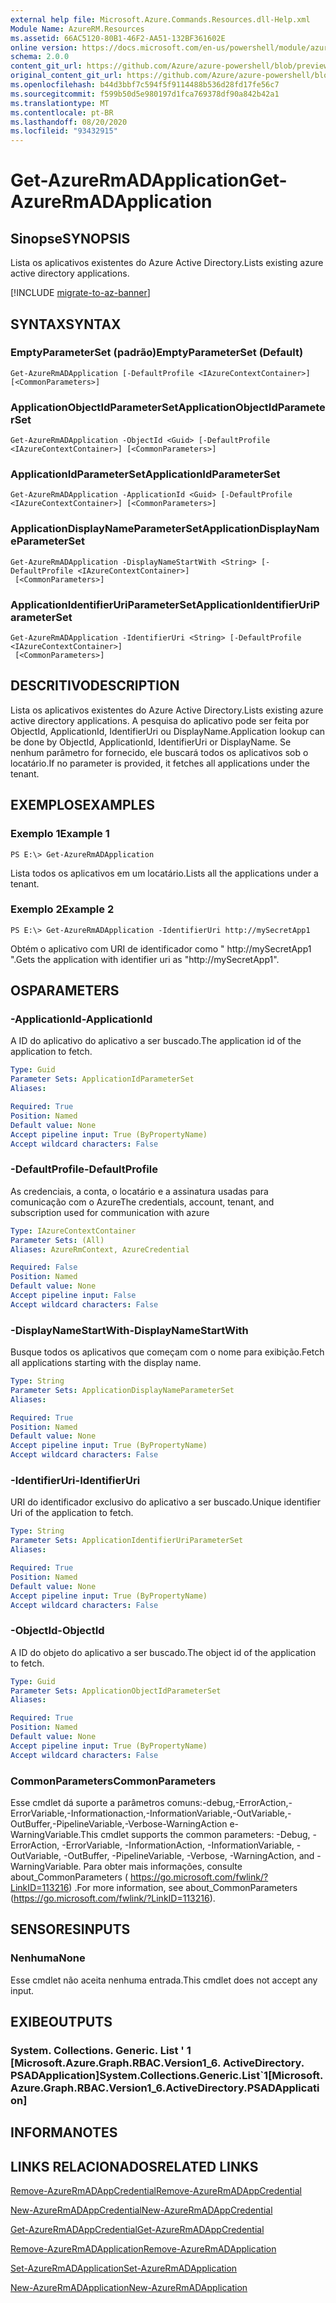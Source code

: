 ```yaml
---
external help file: Microsoft.Azure.Commands.Resources.dll-Help.xml
Module Name: AzureRM.Resources
ms.assetid: 66AC5120-80B1-46F2-AA51-132BF361602E
online version: https://docs.microsoft.com/en-us/powershell/module/azurerm.resources/get-azurermadapplication
schema: 2.0.0
content_git_url: https://github.com/Azure/azure-powershell/blob/preview/src/ResourceManager/Resources/Commands.Resources/help/Get-AzureRmADApplication.md
original_content_git_url: https://github.com/Azure/azure-powershell/blob/preview/src/ResourceManager/Resources/Commands.Resources/help/Get-AzureRmADApplication.md
ms.openlocfilehash: b44d3bbf7c594f5f9114488b536d28fd17fe56c7
ms.sourcegitcommit: f599b50d5e980197d1fca769378df90a842b42a1
ms.translationtype: MT
ms.contentlocale: pt-BR
ms.lasthandoff: 08/20/2020
ms.locfileid: "93432915"
---
```

# <span data-ttu-id="67990-101">Get-AzureRmADApplication</span><span class="sxs-lookup"><span data-stu-id="67990-101">Get-AzureRmADApplication</span></span>

## <span data-ttu-id="67990-102">Sinopse</span><span class="sxs-lookup"><span data-stu-id="67990-102">SYNOPSIS</span></span>
<span data-ttu-id="67990-103">Lista os aplicativos existentes do Azure Active Directory.</span><span class="sxs-lookup"><span data-stu-id="67990-103">Lists existing azure active directory applications.</span></span>

[!INCLUDE [migrate-to-az-banner](../../includes/migrate-to-az-banner.md)]

## <span data-ttu-id="67990-104">SYNTAX</span><span class="sxs-lookup"><span data-stu-id="67990-104">SYNTAX</span></span>

### <span data-ttu-id="67990-105">EmptyParameterSet (padrão)</span><span class="sxs-lookup"><span data-stu-id="67990-105">EmptyParameterSet (Default)</span></span>
```
Get-AzureRmADApplication [-DefaultProfile <IAzureContextContainer>] [<CommonParameters>]
```

### <span data-ttu-id="67990-106">ApplicationObjectIdParameterSet</span><span class="sxs-lookup"><span data-stu-id="67990-106">ApplicationObjectIdParameterSet</span></span>
```
Get-AzureRmADApplication -ObjectId <Guid> [-DefaultProfile <IAzureContextContainer>] [<CommonParameters>]
```

### <span data-ttu-id="67990-107">ApplicationIdParameterSet</span><span class="sxs-lookup"><span data-stu-id="67990-107">ApplicationIdParameterSet</span></span>
```
Get-AzureRmADApplication -ApplicationId <Guid> [-DefaultProfile <IAzureContextContainer>] [<CommonParameters>]
```

### <span data-ttu-id="67990-108">ApplicationDisplayNameParameterSet</span><span class="sxs-lookup"><span data-stu-id="67990-108">ApplicationDisplayNameParameterSet</span></span>
```
Get-AzureRmADApplication -DisplayNameStartWith <String> [-DefaultProfile <IAzureContextContainer>]
 [<CommonParameters>]
```

### <span data-ttu-id="67990-109">ApplicationIdentifierUriParameterSet</span><span class="sxs-lookup"><span data-stu-id="67990-109">ApplicationIdentifierUriParameterSet</span></span>
```
Get-AzureRmADApplication -IdentifierUri <String> [-DefaultProfile <IAzureContextContainer>]
 [<CommonParameters>]
```

## <span data-ttu-id="67990-110">DESCRITIVO</span><span class="sxs-lookup"><span data-stu-id="67990-110">DESCRIPTION</span></span>
<span data-ttu-id="67990-111">Lista os aplicativos existentes do Azure Active Directory.</span><span class="sxs-lookup"><span data-stu-id="67990-111">Lists existing azure active directory applications.</span></span>
<span data-ttu-id="67990-112">A pesquisa do aplicativo pode ser feita por ObjectId, ApplicationId, IdentifierUri ou DisplayName.</span><span class="sxs-lookup"><span data-stu-id="67990-112">Application lookup can be done by ObjectId, ApplicationId, IdentifierUri or DisplayName.</span></span>
<span data-ttu-id="67990-113">Se nenhum parâmetro for fornecido, ele buscará todos os aplicativos sob o locatário.</span><span class="sxs-lookup"><span data-stu-id="67990-113">If no parameter is provided, it fetches all applications under the tenant.</span></span>

## <span data-ttu-id="67990-114">EXEMPLOS</span><span class="sxs-lookup"><span data-stu-id="67990-114">EXAMPLES</span></span>

### <span data-ttu-id="67990-115">Exemplo 1</span><span class="sxs-lookup"><span data-stu-id="67990-115">Example 1</span></span>
```
PS E:\> Get-AzureRmADApplication
```

<span data-ttu-id="67990-116">Lista todos os aplicativos em um locatário.</span><span class="sxs-lookup"><span data-stu-id="67990-116">Lists all the applications under a tenant.</span></span>

### <span data-ttu-id="67990-117">Exemplo 2</span><span class="sxs-lookup"><span data-stu-id="67990-117">Example 2</span></span>
```
PS E:\> Get-AzureRmADApplication -IdentifierUri http://mySecretApp1
```

<span data-ttu-id="67990-118">Obtém o aplicativo com URI de identificador como " http://mySecretApp1 ".</span><span class="sxs-lookup"><span data-stu-id="67990-118">Gets the application with identifier uri as "http://mySecretApp1".</span></span>

## <span data-ttu-id="67990-119">OS</span><span class="sxs-lookup"><span data-stu-id="67990-119">PARAMETERS</span></span>

### <span data-ttu-id="67990-120">-ApplicationId</span><span class="sxs-lookup"><span data-stu-id="67990-120">-ApplicationId</span></span>
<span data-ttu-id="67990-121">A ID do aplicativo do aplicativo a ser buscado.</span><span class="sxs-lookup"><span data-stu-id="67990-121">The application id of the application to fetch.</span></span>

```yaml
Type: Guid
Parameter Sets: ApplicationIdParameterSet
Aliases:

Required: True
Position: Named
Default value: None
Accept pipeline input: True (ByPropertyName)
Accept wildcard characters: False
```

### <span data-ttu-id="67990-122">-DefaultProfile</span><span class="sxs-lookup"><span data-stu-id="67990-122">-DefaultProfile</span></span>
<span data-ttu-id="67990-123">As credenciais, a conta, o locatário e a assinatura usadas para comunicação com o Azure</span><span class="sxs-lookup"><span data-stu-id="67990-123">The credentials, account, tenant, and subscription used for communication with azure</span></span>

```yaml
Type: IAzureContextContainer
Parameter Sets: (All)
Aliases: AzureRmContext, AzureCredential

Required: False
Position: Named
Default value: None
Accept pipeline input: False
Accept wildcard characters: False
```

### <span data-ttu-id="67990-124">-DisplayNameStartWith</span><span class="sxs-lookup"><span data-stu-id="67990-124">-DisplayNameStartWith</span></span>
<span data-ttu-id="67990-125">Busque todos os aplicativos que começam com o nome para exibição.</span><span class="sxs-lookup"><span data-stu-id="67990-125">Fetch all applications starting with the display name.</span></span>

```yaml
Type: String
Parameter Sets: ApplicationDisplayNameParameterSet
Aliases:

Required: True
Position: Named
Default value: None
Accept pipeline input: True (ByPropertyName)
Accept wildcard characters: False
```

### <span data-ttu-id="67990-126">-IdentifierUri</span><span class="sxs-lookup"><span data-stu-id="67990-126">-IdentifierUri</span></span>
<span data-ttu-id="67990-127">URI do identificador exclusivo do aplicativo a ser buscado.</span><span class="sxs-lookup"><span data-stu-id="67990-127">Unique identifier Uri of the application to fetch.</span></span>

```yaml
Type: String
Parameter Sets: ApplicationIdentifierUriParameterSet
Aliases:

Required: True
Position: Named
Default value: None
Accept pipeline input: True (ByPropertyName)
Accept wildcard characters: False
```

### <span data-ttu-id="67990-128">-ObjectId</span><span class="sxs-lookup"><span data-stu-id="67990-128">-ObjectId</span></span>
<span data-ttu-id="67990-129">A ID do objeto do aplicativo a ser buscado.</span><span class="sxs-lookup"><span data-stu-id="67990-129">The object id of the application to fetch.</span></span>

```yaml
Type: Guid
Parameter Sets: ApplicationObjectIdParameterSet
Aliases:

Required: True
Position: Named
Default value: None
Accept pipeline input: True (ByPropertyName)
Accept wildcard characters: False
```

### <span data-ttu-id="67990-130">CommonParameters</span><span class="sxs-lookup"><span data-stu-id="67990-130">CommonParameters</span></span>
<span data-ttu-id="67990-131">Esse cmdlet dá suporte a parâmetros comuns:-debug,-ErrorAction,-ErrorVariable,-Informationaction,-InformationVariable,-OutVariable,-OutBuffer,-PipelineVariable,-Verbose-WarningAction e-WarningVariable.</span><span class="sxs-lookup"><span data-stu-id="67990-131">This cmdlet supports the common parameters: -Debug, -ErrorAction, -ErrorVariable, -InformationAction, -InformationVariable, -OutVariable, -OutBuffer, -PipelineVariable, -Verbose, -WarningAction, and -WarningVariable.</span></span> <span data-ttu-id="67990-132">Para obter mais informações, consulte about_CommonParameters ( https://go.microsoft.com/fwlink/?LinkID=113216) .</span><span class="sxs-lookup"><span data-stu-id="67990-132">For more information, see about_CommonParameters (https://go.microsoft.com/fwlink/?LinkID=113216).</span></span>

## <span data-ttu-id="67990-133">SENSORES</span><span class="sxs-lookup"><span data-stu-id="67990-133">INPUTS</span></span>

### <span data-ttu-id="67990-134">Nenhuma</span><span class="sxs-lookup"><span data-stu-id="67990-134">None</span></span>
<span data-ttu-id="67990-135">Esse cmdlet não aceita nenhuma entrada.</span><span class="sxs-lookup"><span data-stu-id="67990-135">This cmdlet does not accept any input.</span></span>

## <span data-ttu-id="67990-136">EXIBE</span><span class="sxs-lookup"><span data-stu-id="67990-136">OUTPUTS</span></span>

### <span data-ttu-id="67990-137">System. Collections. Generic. List ' 1 [Microsoft.Azure.Graph.RBAC.Version1_6. ActiveDirectory. PSADApplication]</span><span class="sxs-lookup"><span data-stu-id="67990-137">System.Collections.Generic.List\`1[Microsoft.Azure.Graph.RBAC.Version1_6.ActiveDirectory.PSADApplication]</span></span>

## <span data-ttu-id="67990-138">INFORMA</span><span class="sxs-lookup"><span data-stu-id="67990-138">NOTES</span></span>

## <span data-ttu-id="67990-139">LINKS RELACIONADOS</span><span class="sxs-lookup"><span data-stu-id="67990-139">RELATED LINKS</span></span>

[<span data-ttu-id="67990-140">Remove-AzureRmADAppCredential</span><span class="sxs-lookup"><span data-stu-id="67990-140">Remove-AzureRmADAppCredential</span></span>](./Remove-AzureRmADAppCredential.md)

[<span data-ttu-id="67990-141">New-AzureRmADAppCredential</span><span class="sxs-lookup"><span data-stu-id="67990-141">New-AzureRmADAppCredential</span></span>](./New-AzureRmADAppCredential.md)

[<span data-ttu-id="67990-142">Get-AzureRmADAppCredential</span><span class="sxs-lookup"><span data-stu-id="67990-142">Get-AzureRmADAppCredential</span></span>](./Get-AzureRmADAppCredential.md)

[<span data-ttu-id="67990-143">Remove-AzureRmADApplication</span><span class="sxs-lookup"><span data-stu-id="67990-143">Remove-AzureRmADApplication</span></span>](./Remove-AzureRmADApplication.md)

[<span data-ttu-id="67990-144">Set-AzureRmADApplication</span><span class="sxs-lookup"><span data-stu-id="67990-144">Set-AzureRmADApplication</span></span>](./Set-AzureRmADApplication.md)

[<span data-ttu-id="67990-145">New-AzureRmADApplication</span><span class="sxs-lookup"><span data-stu-id="67990-145">New-AzureRmADApplication</span></span>](./New-AzureRmADApplication.md)

